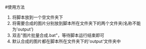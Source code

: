 #使用方法

1. 将脚本放到一个空文件夹下
2. 将需要合成的图片分别放到脚本所在文件夹下的两个文件夹(名称不能为'output')
3. 双击"图片批量合成.bat"，等待脚本运行结束即可
4. 默认合成的图片都在脚本所在文件夹下的'output'文件夹中
